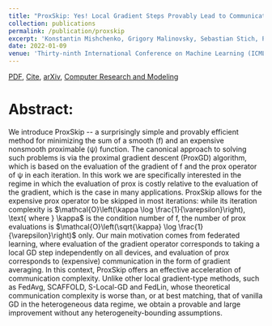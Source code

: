 ```yaml
---
title: "ProxSkip: Yes! Local Gradient Steps Provably Lead to Communication Acceleration! Finally!"
collection: publications
permalink: /publication/proxskip
excerpt: 'Konstantin Mishchenko, Grigory Malinovsky, Sebastian Stich, Peter Richtárik'
date: 2022-01-09
venue: 'Thirty-ninth International Conference on Machine Learning (ICML 2022)'
---
```


[PDF](https://arxiv.org/pdf/2111.05430.pdf), [Cite](https://grigory-malinovsky.github.io/files/averaged_hb.txt), [arXiv](https://arxiv.org/abs/2111.05430), [Computer Research and Modeling](http://crm-en.ics.org.ru/journal/article/3184/) 

Abstract:
======
We introduce ProxSkip -- a surprisingly simple and provably efficient method for minimizing the sum of a smooth (f) and an expensive nonsmooth proximable (ψ) function. The canonical approach to solving such problems is via the proximal gradient descent (ProxGD) algorithm, which is based on the evaluation of the gradient of f and the prox operator of ψ in each iteration. In this work we are specifically interested in the regime in which the evaluation of prox is costly relative to the evaluation of the gradient, which is the case in many applications. ProxSkip allows for the expensive prox operator to be skipped in most iterations: while its iteration complexity is $\mathcal{O}\left(\kappa \log \frac{1}{\varepsilon}\right), \text{ where } \kappa$ is the condition number of f, the number of prox evaluations is $\mathcal{O}\left(\sqrt{\kappa} \log \frac{1}{\varepsilon}\right)$ only. Our main motivation comes from federated learning, where evaluation of the gradient operator corresponds to taking a local GD step independently on all devices, and evaluation of prox corresponds to (expensive) communication in the form of gradient averaging. In this context, ProxSkip offers an effective acceleration of communication complexity. Unlike other local gradient-type methods, such as FedAvg, SCAFFOLD, S-Local-GD and FedLin, whose theoretical communication complexity is worse than, or at best matching, that of vanilla GD in the heterogeneous data regime, we obtain a provable and large improvement without any heterogeneity-bounding assumptions.
